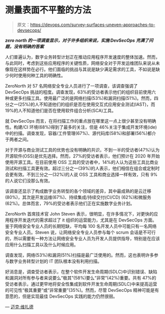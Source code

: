 # 测量表面不平整的方法

> 原文：<https://devops.com/survey-surfaces-uneven-approaches-to-devsecops/>

***zero north 的一项调查显示，对于许多组织来说，实施 DevSecOps 充满了问题，没有明确的答案***

人们普遍认为，数字业务转型计划正在推动应用程序开发速度的整体加速。然而，与此同时，考虑到这些应用程序的关键性质，网络安全对于开发运维团队来说从未像现在这样势在必行。他们面临的挑战与其说是缺少满足需求的工具，不如说是缺少何时使用何种工具的明确性。

ZeroNorth 对 57 名网络安全专业人员进行了一项调查，该调查强调了 DevSecOps 挑战的程度。调查发现，63%的受访者表示他们的组织目前使用六种或更多扫描工具。使用最广泛的是网络扫描(53%)和漏洞扫描(51%)。然而，四分之一(25%)的人不知道他们的组织是否在使用交互式应用安全测试(IAST)，而 19%的人不知道他们是否在使用软件组合分析(SCA)工具。

就 DevSecOps 而言，在将扫描工作的重点放在哪里这一点上很少甚至没有明确性。构建/CI 环境(68%)得到了最多的关注，但是 46%关注于集成开发环境(ide)中的扫描。调查发现，容器/工件管理(67%)、源代码库(58%)和部署(56%)都介于两者之间。

对于开源与商业测试工具的优势也没有明确的共识，不到一半的受访者(47%)认为开源软件(OSS)是优先选择。然而，27%的受访者表示，他们预计在 2020 年开始使用开源工具。在目前使用 OSS 工具的受访者中，14%的人认为这些工具比商业测试和扫描工具更有效。超过三分之一(39%)的人表示，他们相信在组合或定制时会更有效。不到三分之一(32%)的人说 OSS 工具和商业选择一样有效，只有 9%的人说它们没那么有效。

该调查还显示了构成数字业务转型的各个领域的差异，其中最成熟的是云迁移(80%)，其次是开发运维(67%)、持续集成/持续交付(CI/CD) (62%)和微服务(62%)。总体而言，79%的受访者表示他们正在实施数字业务计划。

ZeroNorth 首席技术官 John Steven 表示，很明显，在许多情况下，对更快的应用程序开发迭代的需求超过了 it 组织的运营能力，尤其是在 DevSecOps 方面。鉴于网络安全专业人员的长期短缺，平均每 100 名开发人员中可能只有一名网络安全专业人员。Steven 说，让网络安全专业人员参与每个 scrum 会话是不可行的，所以需要有一种方法让网络安全专业人员为开发人员提供指导，特别是在应该应用什么扫描工具以及什么时候应用。

调查发现，网络(53%)和漏洞(51%)扫描是最广泛使用的。然而，这也表明许多参与数字业务转型计划的 IT 团队根本没有利用扫描。

好消息是，调查受访者表示，在整个软件开发生命周期(SDLC)中识别错误、缺陷和漏洞对所有参与者来说要么“极其”(58%)要么“非常”(42%)重要。共有 47%的受访者表示，通过更早地将安全性集成到软件开发生命周期(SDLC)中来提高运营的可见性“极其重要”或“非常重要”(35%)。然而，尽管 DevSecOps 精神可能是有意愿的，但是实现最佳 DevSecOps 实践的能力仍然很弱。

— [迈克·维扎德](https://devops.com/author/mike-vizard/)